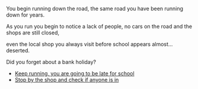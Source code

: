 You begin running down the road, the same road you have been running down for years.

As you run you begin to notice a lack of people, no cars on the road and the shops are still closed,

even the local shop you always visit before school appears almost... deserted.

Did you forget about a bank holiday?

- [Keep running, you are going to be late for school](3.md)
- [Stop by the shop and check if anyone is in](2-3.md)